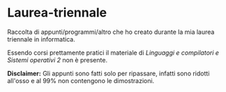 # Laurea-triennale

Raccolta di appunti/programmi/altro che ho creato durante la mia laurea triennale in informatica.

Essendo corsi prettamente pratici il materiale di *Linguaggi e compilatori e Sistemi operativi 2* non è presente.

**Disclaimer:** Gli appunti sono fatti solo per ripassare, infatti sono ridotti all'osso e al 99% non contengono le dimostrazioni.

